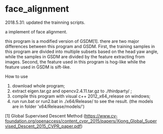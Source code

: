 # face_alignment

2018.5.31: updated the trainning scripts.

a implement of face alignment.

this program is a modified version of GSDM[1]. there are two major differences between this program and GSDM. First, the training samples in this program are divided into multiple subsets based on the head yaw angle, while the samples in GSDM are divided by the feature extracting from images. Second, the feature used in this program is hog-like while the feature used in GSDM is sift-like.


How to use
1. download whole program;
2. extract eigen.tar.gz and opencv2.4.11.tar.gz to ./thirdparty/  ;
3. compile this program with visual c++ 2012_x64_release on windows;
4. run run.bat or run2.bat in ./x64/Release/ to see the result. (the models are in folder 'x64/Release/models/')


[1] Global Supervised Descent Method (https://www.cv-foundation.org/openaccess/content_cvpr_2015/papers/Xiong_Global_Supervised_Descent_2015_CVPR_paper.pdf)
